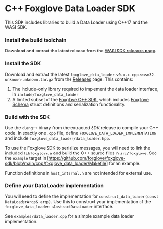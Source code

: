 # C++ Foxglove Data Loader SDK

This SDK includes libraries to build a Data Loader using C++17 and the WASI SDK.

### Install the build toolchain

Download and extract the latest release from the [WASI SDK releases page](https://github.com/WebAssembly/wasi-sdk).

### Install the SDK

Download and extract the latest `foxglove_data_loader-v0.x.x-cpp-wasm32-unknown-unknown.tar.gz`
from the [Releases](https://github.com/foxglove/foxglove-sdk/releases) page. This contains:

1. The include-only library required to implement the data loader interface, in `include/foxglove_data_loader`
2. A limited subset of the [Foxglove C++ SDK](../README.md), which includes [Foxglove Schema](https://docs.foxglove.dev/docs/sdk/schemas)
   struct definitions and serialization functionality.

### Build with the SDK

Use the `clang++` binary from the extracted SDK release to compile your C++ code. In exactly one
`.cpp` file, define `FOXGLOVE_DATA_LOADER_IMPLEMENTATION` and include `foxglove_data_loader/data_loader.hpp`.

To use the Foxglove SDK to serialize messages, you will need to link the included `libfoxglove.a`
and build the C++ source files in `src/foxglove`. See the `example` target in [https://github.com/foxglove/foxglove-sdk/blob/main/cpp/foxglove_data_loader/Makefile] for an example.

Function definitions in `host_internal.h` are not intended for external use.

### Define your Data Loader implementation

You will need to define the implementation for `construct_data_loader(const DataLoaderArgs& args)`.
Use this to construct your implementation of the `foxglove_data_loader::AbstractDataLoader` interface.

See `examples/data_loader.cpp` for a simple example data loader implementation.
